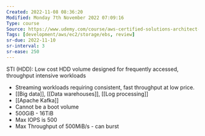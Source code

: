 ```yaml
---
Created: 2022-11-08 08:36:20
Modified: Monday 7th November 2022 07:09:16
Type: course
Source: https://www.udemy.com/course/aws-certified-solutions-architect-associate-saa-c01/?xref=E0Aed11STH4LPUQvCz0GJFABTmM=
Tags: [development/aws/ec2/storage/ebs, review]
sr-due: 2022-11-10
sr-interval: 3
sr-ease: 250
---
```


STI (HDD): Low cost HDD volume designed for frequently accessed, throughput intensive workloads

- Streaming workloads requiring consistent, fast throughput at low price.
- [[Big data]], [[Data warehouses]], [[Log processing]]
- [[Apache Kafka]]
- Cannot be a boot volume
- 500GiB - 16TiB
- Max IOPS is 500
- Max Throughput of 500MiB/s - can burst